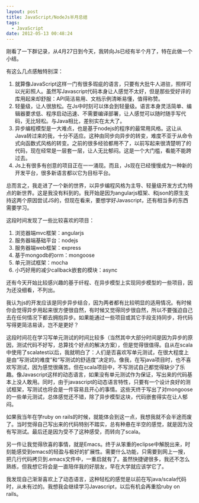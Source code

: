 ```yaml
---
layout: post
title: JavaScript/NodeJs半月总结
tags:
  - JavaScript
date: 2012-05-13 00:48:24
---
```


刚看了一下群记录，从4月27日到今天，我转向Js已经有半个月了，特在此做一个小结。

有这么几点感触特别深：

1.  就算像JavaScript这样一门有很多瑕疵的语言，只要有大批牛人进驻，照样可以光彩照人。虽然写Javascript代码本身让人感觉不太好，但是那些受好评的库用起来却舒服：API简洁易用、文档示例清晰易懂，值得称赞。
2.  轻量级，让人很放松。在Js中时刻可以体会到轻量级。语言本身灵活简单、编辑器要求低、程序启动迅速、不需要编译部署，让人感觉可以随时随手写代码，无比轻松。与Java相比，差别实在太大了。
3.  异步编程模型是一大难点，也是基于nodejs的程序的最常用风格。这让从Java转过来的我，十分不适应。这种由同步向异步的转变，难度不亚于从命令式向函数式风格的转变。之前的很多经验都用不了，以前写起来很清楚明了的代码，现在经常是一层套一层，让人无比郁闷。这是一个大门槛，看能不能跨过去。
4.  Js上有很多有创意的项目正在一一涌现。而且，Js现在已经慢慢成为一种新的开发平台，很多新语言都以它为目标平台。

总而言之，我走进了一个新的世界，以异步编程风格为主导、轻量级开发方式为特点的新世界。这是我没有料到的。我开始是因为angularjs框架、和json的原生支持这两个原因尝试JS的，但现在看来，要想学好Javascript，还有相当多的东西需要学习。

这段时间发现了一些比较喜欢的项目：

1.  浏览器端mvc框架：angularjs
2.  服务器端基础平台：nodejs
3.  服务器端web框架：express
4.  基于mongodb的orm：mongoose
5.  单元测试框架：mocha
6.  小巧好用的减少callback嵌套的模块：async

还有今天开始比较感兴趣的基于纤程、在异步模型上实现同步模型的一些项目，因为还没细看，不列出。

我认为js的开发应该是同步异步结合，因为两者都有比较明显的适用情况。有时候你会觉得异步用起来很方便很自然，有时候又觉得同步很自然，所以不要强迫自己去在任何情况下都去拥抱异步。如果能通过一些项目或其它手段支持同步，将代码写得更简洁易读，岂不是更好？

这段时间花在学习写单元测试的时间比较多（当然其中大部分时间是因为异步的原因，测试代码不好写，总算找个好点的解决方案），但是觉得很值得。自从在scala中使用了scalatest以后，我就明白了：人们是否喜欢写单元测试，在很大程度上是由“写测试的难度”和“写测试的舒适度”决定的。像我，在写java项目时，也不喜欢写测试，因为感觉很痛苦。但在scala项目中，不写测试自己都觉得缺少了乐趣。像Javascript这样的动态语言，如果没有单元测试作为保证，写出来的代码基本上没人敢用。同时，由于javascript的动态语言特性，只要有一个设计良好的测试框架，写测试也将会是一件容易且开心的事情。这些天终于写出了对mongoose的一些单元测试，总体感觉还不错，除了异步模型这块，代码嵌套得实在让人郁闷。

如果我当年在学ruby on rails的时候，就能体会到这一点，我想我就不会半途而废了。当时觉得自己写出来的代码特别不踏实，总有种悬在半空的感觉，就是因为没有写测试。最后还是因为受不了这种感受，而转向了scala。

另一件让我觉得欣喜的事情，就是Emacs。终于从笨重的eclipse中解脱出来，时刻能感受到emacs的轻盈与极好的扩展性。需要什么功能，只需要到网上一搜，把几行代码拷贝到.emacs文件中，一重启就有了。虽然快捷键很多，我还不怎么熟练，但我想它将会是一直陪伴我的好朋友，早在大学就应该学它了。

我发现自己渐渐喜欢上了动态语言，这种轻松的感觉是以前在写java/scala代码时，从未有过的。我想我会继续学习Javascript，以后有机会再重拾ruby on rails。